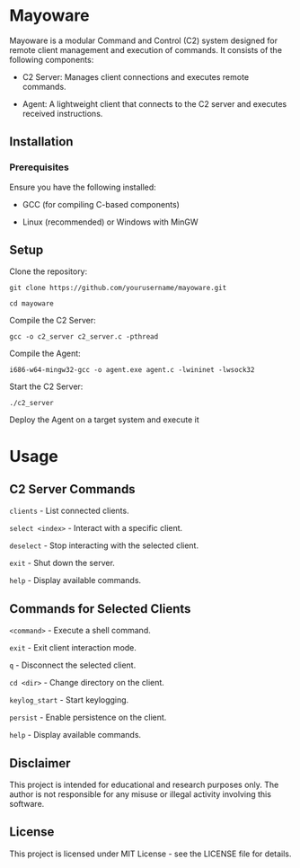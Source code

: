 # Mayoware

Mayoware is a modular Command and Control (C2) system designed for remote client management and execution of commands. It consists of the following components:

* C2 Server: Manages client connections and executes remote commands.

* Agent: A lightweight client that connects to the C2 server and executes received instructions.

## Installation

### Prerequisites

Ensure you have the following installed:

* GCC (for compiling C-based components)

* Linux (recommended) or Windows with MinGW

## Setup

Clone the repository:

```git clone https://github.com/yourusername/mayoware.git```

```cd mayoware```

Compile the C2 Server:

```gcc -o c2_server c2_server.c -pthread```

Compile the Agent:

```i686-w64-mingw32-gcc -o agent.exe agent.c -lwininet -lwsock32```

Start the C2 Server:

```./c2_server```

Deploy the Agent on a target system and execute it

# Usage

## C2 Server Commands

```clients``` - List connected clients.

```select <index>``` - Interact with a specific client.

```deselect``` - Stop interacting with the selected client.

```exit``` - Shut down the server.

```help``` - Display available commands.

## Commands for Selected Clients

```<command>``` - Execute a shell command.

```exit``` - Exit client interaction mode.

```q``` - Disconnect the selected client.

```cd <dir>``` - Change directory on the client.

```keylog_start``` - Start keylogging.

```persist``` - Enable persistence on the client.

```help``` - Display available commands.

## Disclaimer

This project is intended for educational and research purposes only. The author is not responsible for any misuse or illegal activity involving this software.

## License

This project is licensed under MIT License - see the LICENSE file for details.
